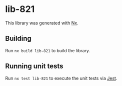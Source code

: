 # lib-821

This library was generated with [Nx](https://nx.dev).

## Building

Run `nx build lib-821` to build the library.

## Running unit tests

Run `nx test lib-821` to execute the unit tests via [Jest](https://jestjs.io).
